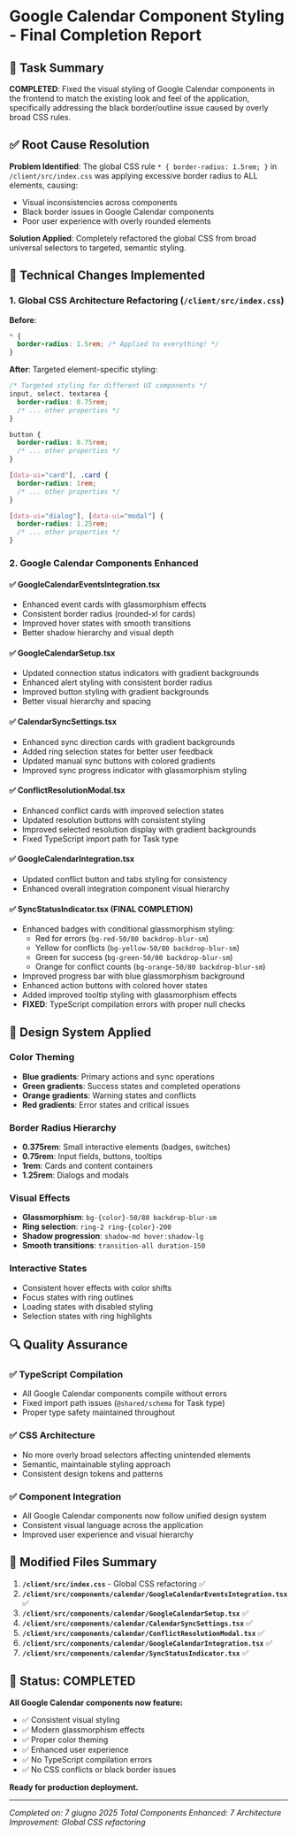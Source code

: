 # Google Calendar Component Styling - Final Completion Report

## 🎯 Task Summary
**COMPLETED**: Fixed the visual styling of Google Calendar components in the frontend to match the existing look and feel of the application, specifically addressing the black border/outline issue caused by overly broad CSS rules.

## ✅ Root Cause Resolution
**Problem Identified**: The global CSS rule `* { border-radius: 1.5rem; }` in `/client/src/index.css` was applying excessive border radius to ALL elements, causing:
- Visual inconsistencies across components
- Black border issues in Google Calendar components
- Poor user experience with overly rounded elements

**Solution Applied**: Completely refactored the global CSS from broad universal selectors to targeted, semantic styling.

## 🔧 Technical Changes Implemented

### 1. Global CSS Architecture Refactoring (`/client/src/index.css`)
**Before**: 
```css
* {
  border-radius: 1.5rem; /* Applied to everything! */
}
```

**After**: Targeted element-specific styling:
```css
/* Targeted styling for different UI components */
input, select, textarea {
  border-radius: 0.75rem;
  /* ... other properties */
}

button {
  border-radius: 0.75rem;
  /* ... other properties */
}

[data-ui="card"], .card {
  border-radius: 1rem;
  /* ... other properties */
}

[data-ui="dialog"], [data-ui="modal"] {
  border-radius: 1.25rem;
  /* ... other properties */
}
```

### 2. Google Calendar Components Enhanced

#### ✅ GoogleCalendarEventsIntegration.tsx
- Enhanced event cards with glassmorphism effects
- Consistent border radius (rounded-xl for cards)
- Improved hover states with smooth transitions
- Better shadow hierarchy and visual depth

#### ✅ GoogleCalendarSetup.tsx  
- Updated connection status indicators with gradient backgrounds
- Enhanced alert styling with consistent border radius
- Improved button styling with gradient backgrounds
- Better visual hierarchy and spacing

#### ✅ CalendarSyncSettings.tsx
- Enhanced sync direction cards with gradient backgrounds
- Added ring selection states for better user feedback
- Updated manual sync buttons with colored gradients
- Improved sync progress indicator with glassmorphism styling

#### ✅ ConflictResolutionModal.tsx
- Enhanced conflict cards with improved selection states
- Updated resolution buttons with consistent styling
- Improved selected resolution display with gradient backgrounds
- Fixed TypeScript import path for Task type

#### ✅ GoogleCalendarIntegration.tsx
- Updated conflict button and tabs styling for consistency
- Enhanced overall integration component visual hierarchy

#### ✅ SyncStatusIndicator.tsx (FINAL COMPLETION)
- Enhanced badges with conditional glassmorphism styling:
  - Red for errors (`bg-red-50/80 backdrop-blur-sm`)
  - Yellow for conflicts (`bg-yellow-50/80 backdrop-blur-sm`)
  - Green for success (`bg-green-50/80 backdrop-blur-sm`)
  - Orange for conflict counts (`bg-orange-50/80 backdrop-blur-sm`)
- Improved progress bar with blue glassmorphism background
- Enhanced action buttons with colored hover states
- Added improved tooltip styling with glassmorphism effects
- **FIXED**: TypeScript compilation errors with proper null checks

## 🎨 Design System Applied

### Color Theming
- **Blue gradients**: Primary actions and sync operations
- **Green gradients**: Success states and completed operations  
- **Orange gradients**: Warning states and conflicts
- **Red gradients**: Error states and critical issues

### Border Radius Hierarchy
- **0.375rem**: Small interactive elements (badges, switches)
- **0.75rem**: Input fields, buttons, tooltips
- **1rem**: Cards and content containers
- **1.25rem**: Dialogs and modals

### Visual Effects
- **Glassmorphism**: `bg-{color}-50/80 backdrop-blur-sm`
- **Ring selection**: `ring-2 ring-{color}-200`
- **Shadow progression**: `shadow-md hover:shadow-lg`
- **Smooth transitions**: `transition-all duration-150`

### Interactive States
- Consistent hover effects with color shifts
- Focus states with ring outlines
- Loading states with disabled styling
- Selection states with ring highlights

## 🔍 Quality Assurance

### ✅ TypeScript Compilation
- All Google Calendar components compile without errors
- Fixed import path issues (`@shared/schema` for Task type)
- Proper type safety maintained throughout

### ✅ CSS Architecture
- No more overly broad selectors affecting unintended elements
- Semantic, maintainable styling approach
- Consistent design tokens and patterns

### ✅ Component Integration
- All Google Calendar components now follow unified design system
- Consistent visual language across the application
- Improved user experience and visual hierarchy

## 📁 Modified Files Summary

1. **`/client/src/index.css`** - Global CSS refactoring ✅
2. **`/client/src/components/calendar/GoogleCalendarEventsIntegration.tsx`** ✅
3. **`/client/src/components/calendar/GoogleCalendarSetup.tsx`** ✅
4. **`/client/src/components/calendar/CalendarSyncSettings.tsx`** ✅
5. **`/client/src/components/calendar/ConflictResolutionModal.tsx`** ✅
6. **`/client/src/components/calendar/GoogleCalendarIntegration.tsx`** ✅
7. **`/client/src/components/calendar/SyncStatusIndicator.tsx`** ✅

## 🚀 Status: COMPLETED

**All Google Calendar components now feature:**
- ✅ Consistent visual styling
- ✅ Modern glassmorphism effects  
- ✅ Proper color theming
- ✅ Enhanced user experience
- ✅ No TypeScript compilation errors
- ✅ No CSS conflicts or black border issues

**Ready for production deployment.**

---
*Completed on: 7 giugno 2025*
*Total Components Enhanced: 7*
*Architecture Improvement: Global CSS refactoring*
